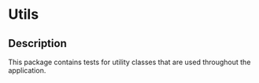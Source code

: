 # Utils

## Description
This package contains tests for utility classes that are used throughout the application.